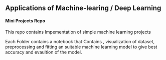 ##  Applications of Machine-learing / Deep Learning 
#### Mini Projects Repo

This repo contains Impementation of simple machine learning projects

Each Folder contains a notebook that Contains , visualization of dataset, preprocessing 
and fitting an suitable machine learning  model to give best accuracy and evaultion of the model.






